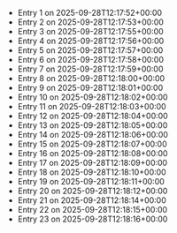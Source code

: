 - Entry 1 on 2025-09-28T12:17:52+00:00
- Entry 2 on 2025-09-28T12:17:53+00:00
- Entry 3 on 2025-09-28T12:17:55+00:00
- Entry 4 on 2025-09-28T12:17:56+00:00
- Entry 5 on 2025-09-28T12:17:57+00:00
- Entry 6 on 2025-09-28T12:17:58+00:00
- Entry 7 on 2025-09-28T12:17:59+00:00
- Entry 8 on 2025-09-28T12:18:00+00:00
- Entry 9 on 2025-09-28T12:18:01+00:00
- Entry 10 on 2025-09-28T12:18:02+00:00
- Entry 11 on 2025-09-28T12:18:03+00:00
- Entry 12 on 2025-09-28T12:18:04+00:00
- Entry 13 on 2025-09-28T12:18:05+00:00
- Entry 14 on 2025-09-28T12:18:06+00:00
- Entry 15 on 2025-09-28T12:18:07+00:00
- Entry 16 on 2025-09-28T12:18:08+00:00
- Entry 17 on 2025-09-28T12:18:09+00:00
- Entry 18 on 2025-09-28T12:18:10+00:00
- Entry 19 on 2025-09-28T12:18:11+00:00
- Entry 20 on 2025-09-28T12:18:12+00:00
- Entry 21 on 2025-09-28T12:18:14+00:00
- Entry 22 on 2025-09-28T12:18:15+00:00
- Entry 23 on 2025-09-28T12:18:16+00:00

